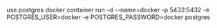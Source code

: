 use postgres
    docker container run -d --name=docker -p 5432:5432 -e POSTGRES_USER=docker -e POSTGRES_PASSWORD=docker postgres
